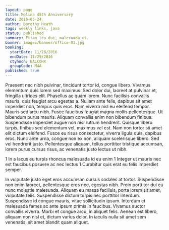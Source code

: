 ```yaml
---
layout: page
title: Molina 45th Anniversary
date: 2016-05-24
author: Dorothy Heath
tags: weekly links, java
status: published
summary: Etiam leo dui, malesuada ut.
banner: images/banner/office-01.jpg
booking:
  startDate: 11/28/2016
  endDate: 11/29/2016
  ctyhocn: BALCOHX
  groupCode: M4A
published: true
---
```

Praesent nec nibh pulvinar, tincidunt tortor id, congue libero. Vivamus elementum quis lorem sed maximus. Sed dolor dui, laoreet at pulvinar et, fringilla ultrices elit. Phasellus ac quam lorem. Nunc facilisis convallis mauris, quis feugiat arcu egestas a. Nullam ante felis, dapibus sit amet imperdiet non, tempus quis eros. Nam viverra nisl eu eleifend tempor.
Mauris sed arcu nibh. Fusce faucibus feugiat magna mollis pellentesque. Ut bibendum purus mauris. Aliquam convallis enim non bibendum finibus. Suspendisse imperdiet augue non nisi rutrum hendrerit. Quisque libero turpis, finibus sed elementum vel, maximus vel est. Nam non tortor sit amet elit dictum eleifend. Fusce eu risus consectetur, viverra ligula quis, dapibus eros. Nunc ante urna, congue non ex non, aliquam scelerisque libero. Sed vel hendrerit justo. Pellentesque aliquam, tellus porttitor tristique accumsan, lorem purus cursus risus, ac venenatis justo lectus ut nibh.

1 In a lacus eu turpis rhoncus malesuada id eu enim
1 Integer ut mauris nec est faucibus posuere ac nec lectus
1 Curabitur quis erat eu felis imperdiet semper.

In vulputate justo eget eros accumsan cursus sodales at tortor. Suspendisse non enim laoreet, pellentesque eros nec, egestas nibh. Proin porttitor dui eu nunc molestie malesuada. Aliquam eu massa facilisis, porta lorem sit amet, vulputate felis. Suspendisse dictum turpis nec porttitor interdum. Suspendisse id congue mauris, vitae sollicitudin ipsum. Interdum et malesuada fames ac ante ipsum primis in faucibus. Vivamus auctor convallis viverra. Morbi et congue arcu, in aliquet felis. Aenean est libero, aliquam non nisl et, dictum varius dolor. In iaculis nulla sit amet sem venenatis, sit amet blandit quam aliquet.
